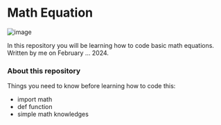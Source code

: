 # Math Equation

![image](https://github.com/CookWang1906/math_equation_notdone/assets/148769157/48574367-b0b0-44b9-9ee2-66d4f980a1a8)

In this repository you will be learning how to code basic math equations. Written by me on February ... 2024.

### About this repository

Things you need to know before learning how to code this:
  - import math
  - def function
  - simple math knowledges



